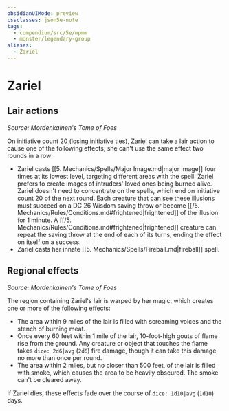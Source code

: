 ```yaml
---
obsidianUIMode: preview
cssclasses: json5e-note
tags:
  - compendium/src/5e/mpmm
  - monster/legendary-group
aliases:
  - Zariel
---
```

# Zariel

## Lair actions
_Source: Mordenkainen's Tome of Foes_

On initiative count 20 (losing initiative ties), Zariel can take a lair action to cause one of the following effects; she can't use the same effect two rounds in a row:

- Zariel casts [[5. Mechanics/Spells/Major Image.md|major image]] four times at its lowest level, targeting different areas with the spell. Zariel prefers to create images of intruders' loved ones being burned alive. Zariel doesn't need to concentrate on the spells, which end on initiative count 20 of the next round. Each creature that can see these illusions must succeed on a DC 26 Wisdom saving throw or become [[/5. Mechanics/Rules/Conditions.md#frightened|frightened]] of the illusion for 1 minute. A [[/5. Mechanics/Rules/Conditions.md#frightened|frightened]] creature can repeat the saving throw at the end of each of its turns, ending the effect on itself on a success.  
- Zariel casts her innate [[5. Mechanics/Spells/Fireball.md|fireball]] spell.  

## Regional effects
_Source: Mordenkainen's Tome of Foes_

The region containing Zariel's lair is warped by her magic, which creates one or more of the following effects:

- The area within 9 miles of the lair is filled with screaming voices and the stench of burning meat.  
- Once every 60 feet within 1 mile of the lair, 10-foot-high gouts of flame rise from the ground. Any creature or object that touches the flame takes `dice: 2d6|avg` (`2d6`) fire damage, though it can take this damage no more than once per round.  
- The area within 2 miles, but no closer than 500 feet, of the lair is filled with smoke, which causes the area to be heavily obscured. The smoke can't be cleared away.  

If Zariel dies, these effects fade over the course of `dice: 1d10|avg` (`1d10`) days.
